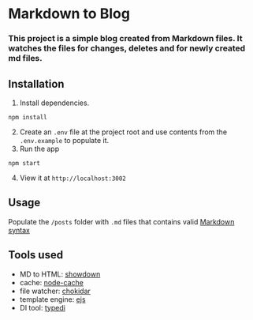 # Markdown to Blog

### This project is a simple blog created from Markdown files. It watches the files for changes, deletes and for newly created md files.


## Installation

1. Install dependencies.
```
npm install
```
2. Create an ```.env``` file at the project root and use contents from the ```.env.example``` to populate it.
3. Run the app
```
npm start 
```
4. View it at ```http://localhost:3002``` 

## Usage

Populate the ```/posts``` folder with ```.md``` files that contains valid [Markdown syntax](https://www.markdownguide.org/basic-syntax)

## Tools used

- MD to HTML: [showdown](https://github.com/showdownjs/showdown) 
- cache: [node-cache](https://www.npmjs.com/package/node-cache)
- file watcher: [chokidar](https://github.com/paulmillr/chokidar)
- template engine: [ejs](https://ejs.co)
- DI tool: [typedi](https://github.com/typestack/typedi)
